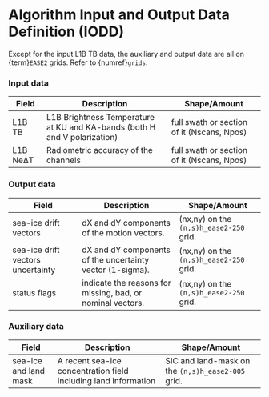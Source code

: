 # Algorithm Input and Output Data Definition (IODD)

Except for the input L1B TB data, the auxiliary and output data are all on {term}`EASE2` grids. Refer to {numref}`grids`.

### Input data

| Field | Description | Shape/Amount |
| ---   | ----------- | ------------ |
| L1B TB | L1B Brightness Temperature at KU and KA-bands (both H and V polarization) | full swath or section of it (Nscans, Npos) |
| L1B NeΔT | Radiometric accuracy of the channels | full swath or section of it (Nscans, Npos) |

### Output data

| Field | Description | Shape/Amount |
| ---   | ----------- | ------------ |
| sea-ice drift vectors | dX and dY components of the motion vectors. | (nx,ny) on the `(n,s)h_ease2-250` grid. |
| sea-ice drift vectors uncertainty | dX and dY components of the uncertainty vector (1-sigma). | (nx,ny) on the `(n,s)h_ease2-250` grid. |
| status flags | indicate the reasons for missing, bad, or nominal vectors. | (nx,ny) on the `(n,s)h_ease2-250` grid. |

### Auxiliary data

| Field | Description | Shape/Amount |
| ---   | ----------- | ------------ |
| sea-ice and land mask | A recent sea-ice concentration field including land information | SIC and land-mask on the `(n,s)h_ease2-005` grid. |


